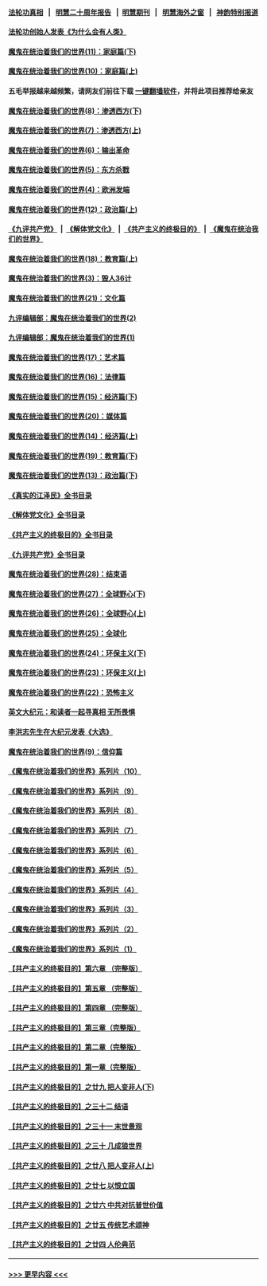 #### [法轮功真相](https://github.com/gfw-breaker/truth/blob/master/README.md?t=0) &nbsp;&nbsp;|&nbsp;&nbsp; [明慧二十周年报告](https://github.com/gfw-breaker/mh-reports/blob/master/README.md?t=0) &nbsp;&nbsp;|&nbsp;&nbsp;[明慧期刊](https://github.com/gfw-breaker/mh-qikan) &nbsp;&nbsp;|&nbsp;&nbsp; [明慧海外之窗](https://github.com/gfw-breaker/mh-news/blob/master/README.md?t=0) &nbsp;&nbsp;|&nbsp;&nbsp; [神韵特别报道](https://github.com/gfw-breaker/mh-news/blob/master/shenyun.md?t=0)
#### [法轮功创始人发表《为什么会有人类》](../pages/nsc422/n13912117.md?t=03161243) 
#### [魔鬼在统治着我们的世界(11)：家庭篇(下)](../pages/nsc422/n10440961.md?t=03161243) 
#### [魔鬼在统治着我们的世界(10)：家庭篇(上)](../pages/nsc422/n10435448.md?t=03161243) 
#### 五毛举报越来越频繁，请网友们前往下载 [一键翻墙软件](https://github.com/gfw-breaker/ssr-accounts)，并将此项目推荐给亲友
#### [魔鬼在统治着我们的世界(8)：渗透西方(下)](../pages/nsc422/n10429603.md?t=03161243) 
#### [魔鬼在统治着我们的世界(7)：渗透西方(上)](../pages/nsc422/n10426013.md?t=03161243) 
#### [魔鬼在统治着我们的世界(6)：输出革命](../pages/nsc422/n10421536.md?t=03161243) 
#### [魔鬼在统治着我们的世界(5)：东方杀戮](../pages/nsc422/n10417707.md?t=03161243) 
#### [魔鬼在统治着我们的世界(4)：欧洲发端](../pages/nsc422/n10414890.md?t=03161243) 
#### [魔鬼在统治着我们的世界(12)：政治篇(上)](../pages/nsc422/n10444576.md?t=03161243) 
#### [《九评共产党》](https://github.com/begood0513/9ping.md/blob/master/README.md) &nbsp;|&nbsp; [《解体党文化》](../../../../jtdwh.md/blob/master/README.md)  &nbsp;|&nbsp; [《共产主义的终极目的》](../../../../gczydzjmd.md/blob/master/README.md) &nbsp;|&nbsp; [《魔鬼在统治我们的世界》](../../../../mgztzwmdsj.md/blob/master/README.md) 
#### [魔鬼在统治着我们的世界(18)：教育篇(上)](../pages/nsc422/n10526970.md?t=03161243) 
#### [魔鬼在统治着我们的世界(3)：毁人36计](../pages/nsc422/n10411583.md?t=03161243) 
#### [魔鬼在统治着我们的世界(21)：文化篇](../pages/nsc422/n10597706.md?t=03161243) 
#### [九评编辑部：魔鬼在统治着我们的世界(2)](../pages/nsc422/n10410036.md?t=03161243) 
#### [九评编辑部：魔鬼在统治着我们的世界(1)](../pages/nsc422/n10406825.md?t=03161243) 
#### [魔鬼在统治着我们的世界(17)：艺术篇](../pages/nsc422/n10499093.md?t=03161243) 
#### [魔鬼在统治着我们的世界(16)：法律篇](../pages/nsc422/n10485969.md?t=03161243) 
#### [魔鬼在统治着我们的世界(15)：经济篇(下)](../pages/nsc422/n10469975.md?t=03161243) 
#### [魔鬼在统治着我们的世界(20)：媒体篇](../pages/nsc422/n10586579.md?t=03161243) 
#### [魔鬼在统治着我们的世界(14)：经济篇(上)](../pages/nsc422/n10457370.md?t=03161243) 
#### [魔鬼在统治着我们的世界(19)：教育篇(下)](../pages/nsc422/n10564808.md?t=03161243) 
#### [魔鬼在统治着我们的世界(13)：政治篇(下)](../pages/nsc422/n10448270.md?t=03161243) 
#### [《真实的江泽民》全书目录](../pages/nsc422/n13721399.md?t=03161243) 
#### [《解体党文化》全书目录](../pages/nsc422/n13721157.md?t=03161243) 
#### [《共产主义的终极目的》全书目录](../pages/nsc422/n13721048.md?t=03161243) 
#### [《九评共产党》全书目录](../pages/nsc422/n13708085.md?t=03161243) 
#### [魔鬼在统治着我们的世界(28)：结束语](../pages/nsc422/n10936246.md?t=03161243) 
#### [魔鬼在统治着我们的世界(27)：全球野心(下)](../pages/nsc422/n10928319.md?t=03161243) 
#### [魔鬼在统治着我们的世界(26)：全球野心(上)](../pages/nsc422/n10900318.md?t=03161243) 
#### [魔鬼在统治着我们的世界(25)：全球化](../pages/nsc422/n10788205.md?t=03161243) 
#### [魔鬼在统治着我们的世界(24)：环保主义(下)](../pages/nsc422/n10695307.md?t=03161243) 
#### [魔鬼在统治着我们的世界(23)：环保主义(上)](../pages/nsc422/n10688613.md?t=03161243) 
#### [魔鬼在统治着我们的世界(22)：恐怖主义](../pages/nsc422/n10614727.md?t=03161243) 
#### [英文大纪元：和读者一起寻真相 无所畏惧](../pages/nsc422/n12542027.md?t=03161243) 
#### [李洪志先生在大纪元发表《大选》](../pages/nsc422/n12534746.md?t=03161243) 
#### [魔鬼在统治着我们的世界(9)：信仰篇](../pages/nsc422/n10432159.md?t=03161243) 
#### [《魔鬼在统治着我们的世界》系列片（10）](../pages/nsc422/n12292670.md?t=03161243) 
#### [《魔鬼在统治着我们的世界》系列片（9）](../pages/nsc422/n12290859.md?t=03161243) 
#### [《魔鬼在统治着我们的世界》系列片（8）](../pages/nsc422/n12287445.md?t=03161243) 
#### [《魔鬼在统治着我们的世界》系列片（7）](../pages/nsc422/n12283425.md?t=03161243) 
#### [《魔鬼在统治着我们的世界》系列片（6）](../pages/nsc422/n12282314.md?t=03161243) 
#### [《魔鬼在统治着我们的世界》系列片（5）](../pages/nsc422/n12281419.md?t=03161243) 
#### [《魔鬼在统治着我们的世界》系列片（4）](../pages/nsc422/n12274024.md?t=03161243) 
#### [《魔鬼在统治着我们的世界》系列片（3）](../pages/nsc422/n12271322.md?t=03161243) 
#### [《魔鬼在统治着我们的世界》系列片（2）](../pages/nsc422/n12269049.md?t=03161243) 
#### [《魔鬼在统治着我们的世界》系列片（1）](../pages/nsc422/n12267575.md?t=03161243) 
#### [【共产主义的终极目的】第六章 （完整版）](../pages/nsc422/n11428913.md?t=03161243) 
#### [【共产主义的终极目的】第五章 （完整版）](../pages/nsc422/n11428912.md?t=03161243) 
#### [【共产主义的终极目的】第四章 （完整版）](../pages/nsc422/n11428907.md?t=03161243) 
#### [【共产主义的终极目的】第三章（完整版）](../pages/nsc422/n11428848.md?t=03161243) 
#### [【共产主义的终极目的】第二章（完整版）](../pages/nsc422/n11428831.md?t=03161243) 
#### [【共产主义的终极目的】第一章（完整版）](../pages/nsc422/n11417651.md?t=03161243) 
#### [【共产主义的终极目的】之廿九 把人变非人(下)](../pages/nsc422/n11344140.md?t=03161243) 
#### [【共产主义的终极目的】之三十二 结语](../pages/nsc422/n11360535.md?t=03161243) 
#### [【共产主义的终极目的】之三十一 末世景观](../pages/nsc422/n11351129.md?t=03161243) 
#### [【共产主义的终极目的】之三十 几成狼世界](../pages/nsc422/n11348280.md?t=03161243) 
#### [【共产主义的终极目的】之廿八 把人变非人(上)](../pages/nsc422/n11340492.md?t=03161243) 
#### [【共产主义的终极目的】之廿七 以恨立国](../pages/nsc422/n11336944.md?t=03161243) 
#### [【共产主义的终极目的】之廿六 中共对抗普世价值](../pages/nsc422/n11324785.md?t=03161243) 
#### [【共产主义的终极目的】之廿五 传统艺术颂神](../pages/nsc422/n11296396.md?t=03161243) 
#### [【共产主义的终极目的】之廿四 人伦典范](../pages/nsc422/n11296397.md?t=03161243) 

----
#### [ >>> 更早内容 <<< ](../indexes/nsc422-earlier.md)
